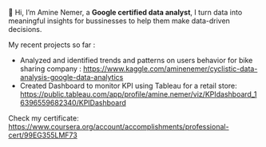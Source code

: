 👋  Hi, I’m Amine Nemer, a <b>Google certified data analyst</b>, I turn data into meaningful insights for bussinesses to help them make data-driven decisions. 


My recent projects so far : 

- Analyzed and identified trends and patterns on users behavior for bike sharing company : https://www.kaggle.com/aminenemer/cyclistic-data-analysis-google-data-analytics
- Created Dashboard to monitor KPI using Tableau for a retail store: https://public.tableau.com/app/profile/amine.nemer/viz/KPIdashboard_16396559682340/KPIDashboard


Check my certificate: 
https://www.coursera.org/account/accomplishments/professional-cert/99EG355LMF73

<!---
nmramine/nmramine is a ✨ special ✨ repository because its `README.md` (this file) appears on your GitHub profile.
You can click the Preview link to take a look at your changes.
--->
